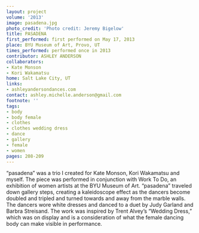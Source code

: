 ```yaml
---
layout: project
volume: '2013'
image: pasadena.jpg
photo_credit: 'Photo credit: Jeremy Bigelow'
title: PASADENA
first_performed: first performed on May 17, 2013
place: BYU Museum of Art, Provo, UT
times_performed: performed once in 2013
contributor: ASHLEY ANDERSON
collaborators:
- Kate Monson
- Kori Wakamatsu
home: Salt Lake City, UT
links:
- ashleyandersondances.com
contact: ashley.michelle.anderson@gmail.com
footnote: ''
tags:
- body
- body female
- clothes
- clothes wedding dress
- dance
- gallery
- female
- women
pages: 208-209
---
```


“pasadena” was a trio I created for Kate Monson, Kori Wakamatsu and myself. The piece was performed in conjunction with Work To Do, an exhibition of women artists at the BYU Museum of Art. “pasadena” traveled down gallery steps, creating a kaleidoscope effect as the dancers become doubled and tripled and turned towards and away from the marble walls. The dancers wore white dresses and danced to a duet by Judy Garland and Barbra Streisand. The work was inspired by Trent Alvey’s “Wedding Dress,” which was on display and is a consideration of what the female dancing body can make visible in performance.

